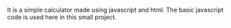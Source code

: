 It is a simple calculator made using javascript and html.
The basic javascript code is used here in this small project.
